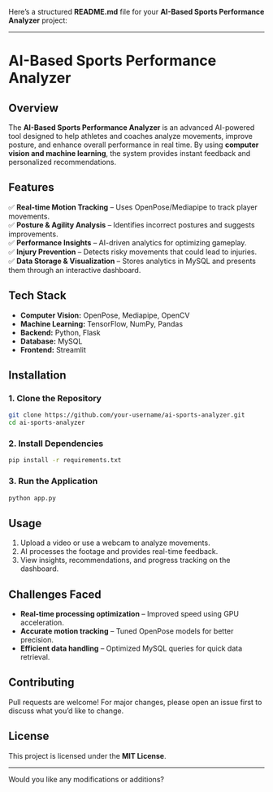Here’s a structured **README.md** file for your **AI-Based Sports Performance Analyzer** project:  

---

# **AI-Based Sports Performance Analyzer**  

## **Overview**  
The **AI-Based Sports Performance Analyzer** is an advanced AI-powered tool designed to help athletes and coaches analyze movements, improve posture, and enhance overall performance in real time. By using **computer vision and machine learning**, the system provides instant feedback and personalized recommendations.  

## **Features**  
✅ **Real-time Motion Tracking** – Uses OpenPose/Mediapipe to track player movements.  
✅ **Posture & Agility Analysis** – Identifies incorrect postures and suggests improvements.  
✅ **Performance Insights** – AI-driven analytics for optimizing gameplay.  
✅ **Injury Prevention** – Detects risky movements that could lead to injuries.  
✅ **Data Storage & Visualization** – Stores analytics in MySQL and presents them through an interactive dashboard.  

## **Tech Stack**  
- **Computer Vision:** OpenPose, Mediapipe, OpenCV  
- **Machine Learning:** TensorFlow, NumPy, Pandas  
- **Backend:** Python, Flask  
- **Database:** MySQL  
- **Frontend:** Streamlit  

## **Installation**  

### **1. Clone the Repository**  
```bash
git clone https://github.com/your-username/ai-sports-analyzer.git
cd ai-sports-analyzer
```

### **2. Install Dependencies**  
```bash
pip install -r requirements.txt
```

### **3. Run the Application**  
```bash
python app.py
```

## **Usage**  
1. Upload a video or use a webcam to analyze movements.  
2. AI processes the footage and provides real-time feedback.  
3. View insights, recommendations, and progress tracking on the dashboard.  

## **Challenges Faced**  
- **Real-time processing optimization** – Improved speed using GPU acceleration.  
- **Accurate motion tracking** – Tuned OpenPose models for better precision.  
- **Efficient data handling** – Optimized MySQL queries for quick data retrieval.  

## **Contributing**  
Pull requests are welcome! For major changes, please open an issue first to discuss what you’d like to change.  

## **License**  
This project is licensed under the **MIT License**.  

---

Would you like any modifications or additions?
